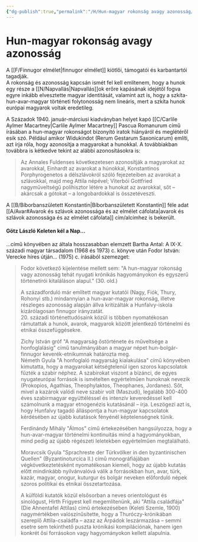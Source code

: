 ```yaml
---
{"dg-publish":true,"permalink":"/H/Hun-magyar rokonság avagy azonosság/","title":"Hun-magyar rokonság avagy azonosság","created":"2024-03-01T21:37","updated":"2025-06-08T00:44"}
---
```



# Hun-magyar rokonság avagy azonosság

  

A [[F/Finnugor elmélet\|finnugor elmélet]] kiötlői, támogatói és karbantartói tagadják.  
A rokonság és azonosság kapcsán ismét fel kell említenem, hogy a hunok egy része a [[N/Napvallás\|Napvallás]]ok erőre kapásának idejétől fogva egyre inkább elvesztette magyar identitását, valamint azt is, hogy a szkíta-hun-avar-magyar történeti folytonosság nem lineáris, mert a szkíta hunok európai magyarok voltak eredetileg.  

A Századok 1940. január-márciusi kiadványban helyet kapó [[C/Carlile Aylmer Macartney\|Carlile Aylmer Macartney]] Pascua Romanurum című írásában a hun-magyar rokonságot bizonyító iratok hiányáról és meglétéről esik szó. Például amikor Widukindot (Rerum Gestarum Saxonicarum) említi, azt írja róla, hogy azonosítja a magyarokat a hunokkal. A továbbiakban továbbra is kétkedve tekint az alábbi azonosításokra is:  
> Az Annales Fuldenses következetesen azonosítják a magyarokat az avarokkal, Einhardt az avarokat a húnokkal, Konstantinos Porphyrogenetos a délszlávokról szóló fejezeteiben az avarokat a szlávokkal, majd meg Attila népével; Viterbói Gottfried nagyműveltségű polihisztor létére a hunokat az avarokkal, sőt – akárcsak a gótokat – a longobardokkal is összetéveszti.  

A [[B/Bíborbanszületett Konstantin\|Bíborbanszületett Konstantin]] féle adat [[A/Avar#Avarok és szlávok azonossága és az elmélet cáfolata\|avarok és szlávok azonossága és az elmélet cáfolata]] cím/alcímhez is bekerült.  

#### Götz László Keleten kél a Nap...

...című könyvében az általa hosszasabban elemzett Bartha Antal: A IX-X. századi magyar társadalom (1968 és 1973) c. könyve után Fodor István: Verecke híres útján... (1975) c. írásából szemezget:  
> Fodor következő kijelentése mellett sem: "A hun-magyar rokonság vagy azonosság tehát nyugati krónikás hagyományokon és egyszerű történetírói kitaláláson alapul." (30. old.)
>
> A századforduló már említett magyar kutatói (Nagy, Fiók, Thury, Rohonyi stb.) mindannyian a hun-avar-magyar rokonság, illetve részleges azonosság alapján állva kritizálták a Hunfalvy-iskola kizárólagosan finnugor irányzatát.  
> 20\. századi történettudósaink közül is többen nyomatékosan rámutattak a hunok, avarok, magyarok között jelentkező történelmi és etnikai összefüggésekre.
>
> Zichy István gróf "A magyarság őstörténete és műveltsége a honfoglalásig" című tanulmányában a magyar népet hun-bolgár-finnugor keverék-etnikumnak határozta meg.  
> Németh Gyula "A honfoglaló magyarság kialakulása" című könyvében kimutatta, hogy a magyarokat kétségtelenül igen szoros kapcsolatok fűzték a szabir néphez. A szabirokat viszont a bizánci, de egyes nyugateurópai források is ismételten egyértelműen hunoknak nevezik (Prokopios, Agathias, Theophylaktos, Theophanes, Jordanes). Sőt, mivel a kazárok valódi neve szabir volt (Maszudi), legalább 300-400 éves szabirmagyar együttéléssel és intenzív keveredéssel kell számolnunk a magyar etnogenézis kutatásánál – írja. Leszögezi azt is, hogy Hunfalvy tagadó álláspontja a hun-magyar kapcsolatok kérdésében az újabb kutatások fényénél képtelenségnek tűnik.
>
> Ferdinándy Mihály "Álmos" című értekezésében hangsúlyozza, hogy a hun-avar-magyar történelmi kontinuitás mind a hagyományokban, mind pedig az újabb régészeti leletekben egyértelműen megtalálható.
>
> Moravcsik Gyula "Sprachreste der Türkvölker in den byzantinischen Quellen" (Byzantinoturcica II.) című monográfiájában végkövetkeztetésként nyomatékosan kiemeli, hogy az újabb kutatás előtt mindinkább nyilvánvalóvá válik a forrásokban hun, avar, türk, kazár, magyar, onogur, kuturgur és bolgár neveken előforduló népek szoros politikai és etnikai összetartozása.
>
> A külföldi kutatók közül elsősorban a neves orientológust és sinológust, Hirth Frigyest kell megemlítenünk, aki "Attila családfája" (Die Ahnentafel Attilas) című értekezésében (Keleti Szemle, 1900) nagymértékben valószínűsítette, hogy a Thuróczy-krónikában szereplő Attila-családfa – azaz az Árpádok leszármazása – semmi esetre sem tekinthető puszta krónikási kompilációnak, hanem igen konkrét ősi forrásokon vagy hagyományokon kellett alapulnia.  